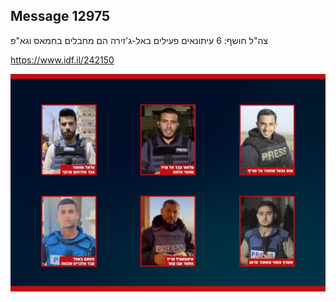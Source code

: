 ## Message 12975

צה"ל חושף:
6 עיתונאים פעילים באל-ג'זירה הם מחבלים בחמאס וגא"פ


https://www.idf.il/242150

![Photo](12975/12975_photo.jpg)
